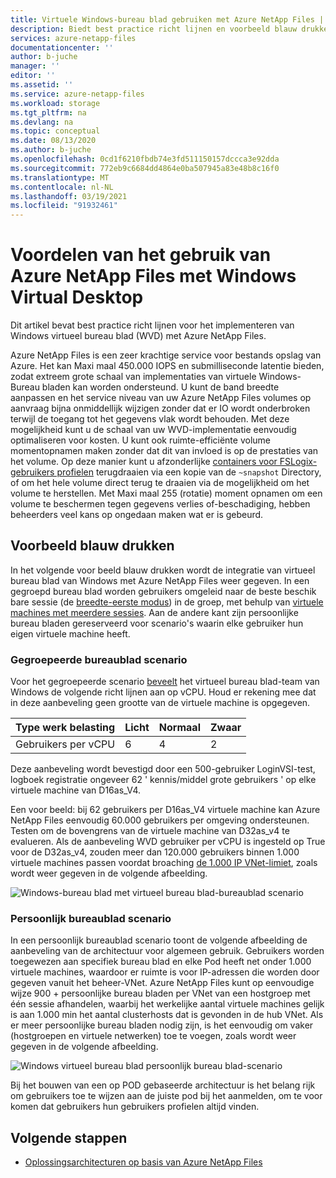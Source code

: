 ```yaml
---
title: Virtuele Windows-bureau blad gebruiken met Azure NetApp Files | Microsoft Docs
description: Biedt best practice richt lijnen en voorbeeld blauw drukken bij het implementeren van Windows virtueel bureau blad met Azure NetApp Files.
services: azure-netapp-files
documentationcenter: ''
author: b-juche
manager: ''
editor: ''
ms.assetid: ''
ms.service: azure-netapp-files
ms.workload: storage
ms.tgt_pltfrm: na
ms.devlang: na
ms.topic: conceptual
ms.date: 08/13/2020
ms.author: b-juche
ms.openlocfilehash: 0cd1f6210fbdb74e3fd511150157dccca3e92dda
ms.sourcegitcommit: 772eb9c6684dd4864e0ba507945a83e48b8c16f0
ms.translationtype: MT
ms.contentlocale: nl-NL
ms.lasthandoff: 03/19/2021
ms.locfileid: "91932461"
---
```

# <a name="benefits-of-using-azure-netapp-files-with-windows-virtual-desktop"></a>Voordelen van het gebruik van Azure NetApp Files met Windows Virtual Desktop 

Dit artikel bevat best practice richt lijnen voor het implementeren van Windows virtueel bureau blad (WVD) met Azure NetApp Files.

Azure NetApp Files is een zeer krachtige service voor bestands opslag van Azure. Het kan Maxi maal 450.000 IOPS en submilliseconde latentie bieden, zodat extreem grote schaal van implementaties van virtuele Windows-Bureau bladen kan worden ondersteund. U kunt de band breedte aanpassen en het service niveau van uw Azure NetApp Files volumes op aanvraag bijna onmiddellijk wijzigen zonder dat er IO wordt onderbroken terwijl de toegang tot het gegevens vlak wordt behouden. Met deze mogelijkheid kunt u de schaal van uw WVD-implementatie eenvoudig optimaliseren voor kosten. U kunt ook ruimte-efficiënte volume momentopnamen maken zonder dat dit van invloed is op de prestaties van het volume. Op deze manier kunt u afzonderlijke [containers voor FSLogix-gebruikers profielen](../virtual-desktop/store-fslogix-profile.md) terugdraaien via een kopie van de `~snapshot` Directory, of om het hele volume direct terug te draaien via de mogelijkheid om het volume te herstellen.  Met Maxi maal 255 (rotatie) moment opnamen om een volume te beschermen tegen gegevens verlies of-beschadiging, hebben beheerders veel kans op ongedaan maken wat er is gebeurd.

## <a name="sample-blueprints"></a>Voorbeeld blauw drukken

In het volgende voor beeld blauw drukken wordt de integratie van virtueel bureau blad van Windows met Azure NetApp Files weer gegeven. In een gegroepd bureau blad worden gebruikers omgeleid naar de beste beschik bare sessie (de [breedte-eerste modus](../virtual-desktop/host-pool-load-balancing.md#breadth-first-load-balancing-method)) in de groep, met behulp van [virtuele machines met meerdere sessies](../virtual-desktop/windows-10-multisession-faq.md#what-is-windows-10-enterprise-multi-session). Aan de andere kant zijn persoonlijke bureau bladen gereserveerd voor scenario's waarin elke gebruiker hun eigen virtuele machine heeft.

### <a name="pooled-desktop-scenario"></a>Gegroepeerde bureaublad scenario

Voor het gegroepeerde scenario [beveelt](/windows-server/remote/remote-desktop-services/virtual-machine-recs#multi-session-recommendations) het virtueel bureau blad-team van Windows de volgende richt lijnen aan op vCPU. Houd er rekening mee dat in deze aanbeveling geen grootte van de virtuele machine is opgegeven.

|     Type werk belasting     |     Licht    |     Normaal    |     Zwaar    |
|-----------------------|--------------|---------------|--------------|
|     Gebruikers per vCPU    |     6        |     4         |     2        |


Deze aanbeveling wordt bevestigd door een 500-gebruiker LoginVSI-test, logboek registratie ongeveer 62 ' kennis/middel grote gebruikers ' op elke virtuele machine van D16as_V4. 

Een voor beeld: bij 62 gebruikers per D16as_V4 virtuele machine kan Azure NetApp Files eenvoudig 60.000 gebruikers per omgeving ondersteunen. Testen om de bovengrens van de virtuele machine van D32as_v4 te evalueren. Als de aanbeveling WVD gebruiker per vCPU is ingesteld op True voor de D32as_v4, zouden meer dan 120.000 gebruikers binnen 1.000 virtuele machines passen voordat broaching [de 1.000 IP VNet-limiet](./azure-netapp-files-network-topologies.md), zoals wordt weer gegeven in de volgende afbeelding.  

![Windows-bureau blad met virtueel bureau blad-bureaublad scenario](../media/azure-netapp-files/solutions-pooled-desktop-scenario.png)   

### <a name="personal-desktop-scenario"></a>Persoonlijk bureaublad scenario 

In een persoonlijk bureaublad scenario toont de volgende afbeelding de aanbeveling van de architectuur voor algemeen gebruik. Gebruikers worden toegewezen aan specifiek bureau blad en elke Pod heeft net onder 1.000 virtuele machines, waardoor er ruimte is voor IP-adressen die worden door gegeven vanuit het beheer-VNet. Azure NetApp Files kunt op eenvoudige wijze 900 + persoonlijke bureau bladen per VNet van een hostgroep met één sessie afhandelen, waarbij het werkelijke aantal virtuele machines gelijk is aan 1.000 min het aantal clusterhosts dat is gevonden in de hub VNet. Als er meer persoonlijke bureau bladen nodig zijn, is het eenvoudig om vaker (hostgroepen en virtuele netwerken) toe te voegen, zoals wordt weer gegeven in de volgende afbeelding. 

![Windows virtueel bureau blad persoonlijk bureau blad-scenario](../media/azure-netapp-files/solutions-personal-desktop-scenario.png)  

Bij het bouwen van een op POD gebaseerde architectuur is het belang rijk om gebruikers toe te wijzen aan de juiste pod bij het aanmelden, om te voor komen dat gebruikers hun gebruikers profielen altijd vinden. 

## <a name="next-steps"></a>Volgende stappen

- [Oplossingsarchitecturen op basis van Azure NetApp Files](azure-netapp-files-solution-architectures.md)